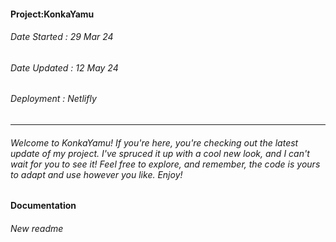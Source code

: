 #### Project:KonkaYamu
###### Date Started : 29 Mar 24
###### Date Updated : 12 May 24
###### Deployment : Netlifly
---
###### Welcome to KonkaYamu! If you're here, you're checking out the latest update of my project. I've spruced it up with a cool new look, and I can't wait for you to see it! Feel free to explore, and remember, the code is yours to adapt and use however you like. Enjoy! ######

#### Documentation
###### New readme
